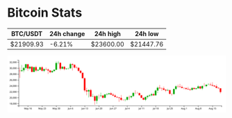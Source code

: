 # Bitcoin Stats

BTC/USDT|24h change|24h high|24h low|
|---|---|---|---|
|$21909.93|-6.21%|$23600.00|$21447.76|

<img src="./chart.svg">
